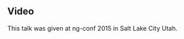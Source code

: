 <!--
{
"name" : "badges-we-don't-need-no-stinkin'-badges",
"version" : "0.1",
"title" : "Badges We don't need no stinkin' badges",
"description" : "TBD",
"homepage" : "https://www.youtube.com/embed/hYXEuQZMLSM",
"canonicalSource" : "https://www.youtube.com/embed/hYXEuQZMLSM",
"freshnessDate" : 2015-03-06,
"license" : "All Rights Reserved"
}
-->

<!-- @section -->

## Video

This talk was given at ng-conf 2015 in Salt Lake City Utah.

<!-- @asset, "contentType": "outlearn/video", "provider": "youtube", "url": "https://www.youtube.com/embed/hYXEuQZMLSM" -->
